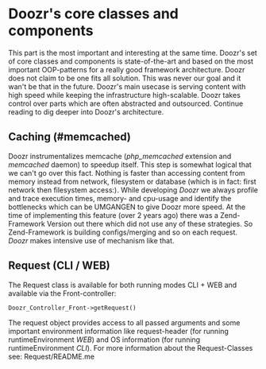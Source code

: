 # Doozr's core classes and components
This part is the most important and interesting at the same time. Doozr's set of core classes and components is state-of-the-art and based on the most important OOP-patterns for a really good framework architecture. Doozr does not claim to be one fits all solution. This was never our goal and it wan't be that in the future. Doozr's main usecase is serving content with high speed while keeping the infrastructure high-scalable. Doozr takes control over parts which are often abstracted and outsourced. Continue reading to dig deeper into Doozr's architecture.

## Caching (#memcached)
Doozr instrumentalizes memcache (*php_memcached* extension and *memcached* daemon) to speedup itself. This step is somewhat logical that we can't go over this fact. Nothing is faster than accessing content from memory instead from network, filesystem or database (which is in fact: first network then filesystem access:). While developing *Doozr* we always profile and trace execution times, memory- and cpu-usage and identify the bottlenecks which can be UMGANGEN to give Doozr more speed. At the time of implementing this feature (over 2 years ago) there was a Zend-Framework Version out there which did not use any of these strategies. So Zend-Framework is building configs/merging and so on each request.
*Doozr* makes intensive use of mechanism like that.

## Request (CLI / WEB)
The Request class is available for both running modes CLI + WEB and available via the Front-controller:

    Doozr_Controller_Front->getRequest()

The request object provides access to all passed arguments and some important environment information like request-header (for running runtimeEnvironment *WEB*) and OS information (for running runtimeEnvironment *CLI*). For more information about the Request-Classes see: Request/README.me
